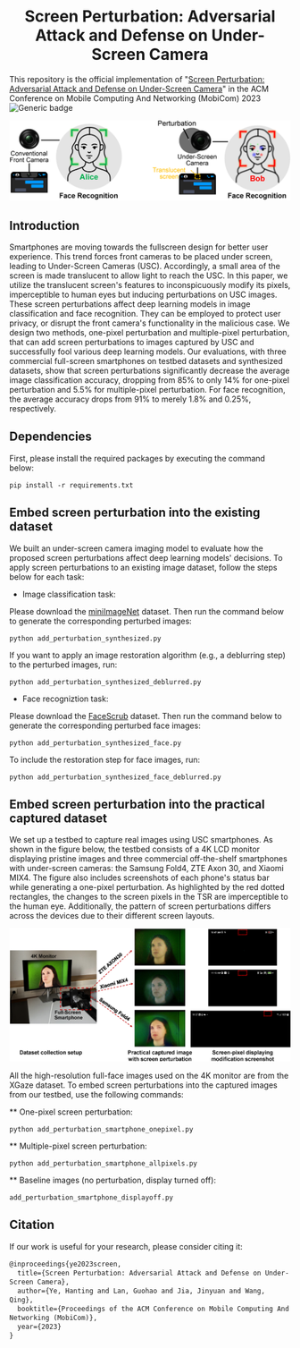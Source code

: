 <h1 align="center"> Screen Perturbation: Adversarial Attack and Defense on Under-Screen Camera</h1>

This repository is the official implementation of "[Screen Perturbation: Adversarial Attack and Defense on Under-Screen Camera](https://doi.org/10.1145/3570361.3613278)"
in the ACM Conference on Mobile Computing And Networking (MobiCom) 2023 
![Generic badge](https://img.shields.io/badge/code-official-green.svg)

![overview1](./Overview1.png)

## Introduction
Smartphones are moving towards the fullscreen design for better user experience. This trend forces front cameras to be placed under screen, leading to Under-Screen Cameras (USC). Accordingly, a small area of the screen is made translucent to allow light to reach the USC. In this paper, we utilize the translucent screen's features to inconspicuously modify its pixels, imperceptible to human eyes but inducing perturbations on USC images. These screen perturbations affect deep learning models in image classification and face recognition. They can be employed to protect user privacy, or disrupt the front camera's functionality in the malicious case. We design two methods, one-pixel perturbation and multiple-pixel perturbation, that can add screen perturbations to images captured by USC and successfully fool various deep learning models. Our evaluations, with three commercial full-screen smartphones on testbed datasets and synthesized datasets, show that screen perturbations significantly decrease the average image classification accuracy, dropping from 85% to only 14% for one-pixel perturbation and 5.5% for multiple-pixel perturbation. For face recognition, the average accuracy drops from 91% to merely 1.8% and 0.25%, respectively.

## Dependencies
First, please install the required packages by executing the command below:
```
pip install -r requirements.txt
```

## Embed screen perturbation into the existing dataset
We built an under-screen camera imaging model to evaluate how the proposed screen perturbations affect deep learning models' decisions. To apply screen perturbations to an existing image dataset, follow the steps below for each task:

* Image classification task:

Please download the [miniImageNet](https://www.kaggle.com/datasets/arjunashok33/miniimagenet) dataset. Then run the command below to generate the corresponding perturbed images:
```
python add_perturbation_synthesized.py
```
If you want to apply an image restoration algorithm (e.g., a deblurring step) to the perturbed images, run:
```
python add_perturbation_synthesized_deblurred.py
```
* Face recogniztion task:

Please download the [FaceScrub](https://vintage.winklerbros.net/facescrub.html) dataset. Then run the command below to generate the corresponding perturbed face images:
```
python add_perturbation_synthesized_face.py
```
To include the restoration step for face images, run:
```
python add_perturbation_synthesized_face_deblurred.py
```

## Embed screen perturbation into the practical captured dataset
We set up a testbed to capture real images using USC smartphones. As shown in the figure below, the testbed consists of a 4K LCD monitor displaying pristine images and three commercial off-the-shelf smartphones with under-screen cameras: the Samsung Fold4, ZTE Axon 30, and Xiaomi MIX4. The figure also includes screenshots of each phone's status bar while generating a one-pixel perturbation. As highlighted by the red dotted rectangles, the changes to the screen pixels in the TSR are imperceptible to the human eye. Additionally, the pattern of screen perturbations differs across the devices due to their different screen layouts.

![overview2](./Overview2.png)

All the high-resolution full-face images used on the 4K monitor are from the XGaze dataset. To embed screen perturbations into the captured images from our testbed, use the following commands:

** One-pixel screen perturbation:
```
python add_perturbation_smartphone_onepixel.py
```
** Multiple-pixel screen perturbation:
```
python add_perturbation_smartphone_allpixels.py
```
** Baseline images (no perturbation, display turned off):
```
add_perturbation_smartphone_displayoff.py
```




## Citation

If our work is useful for your research, please consider citing it:

```
@inproceedings{ye2023screen,
  title={Screen Perturbation: Adversarial Attack and Defense on Under-Screen Camera},
  author={Ye, Hanting and Lan, Guohao and Jia, Jinyuan and Wang, Qing},
  booktitle={Proceedings of the ACM Conference on Mobile Computing And Networking (MobiCom)},
  year={2023}
}
```